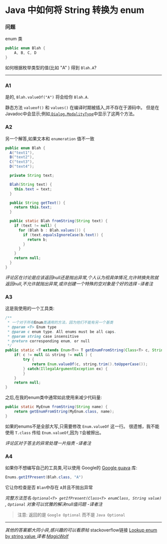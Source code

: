 # Java 中如何将 String 转换为 enum

### 问题
 enum 类
```java 
public enum Blah {
    A, B, C, D
}
```
如何根据枚举类型的值(比如 "A" ) 得到 `Blah.A`?

---

### A1

是的, `Blah.valueOf("A")` 将会给你 `Blah.A`.

静态方法 `valueof()` 和 `values()` 在编译时期被插入,并不存在于源码中。
但是在Javadoc中会显示;例如,[`Dialog.ModalityType`](http://docs.oracle.com/javase/7/docs/api/java/awt/Dialog.ModalityType.html "Dialog.ModalityType")中显示了这两个方法。


### A2

另一个解答,如果文本和 `enumeration` 值不一致

``` java 
public enum Blah {
  A("text1"),
  B("text2"),
  C("text3"),
  D("text4");

  private String text;

  Blah(String text) {
    this.text = text;
  }

  public String getText() {
    return this.text;
  }

  public static Blah fromString(String text) {
    if (text != null) {
      for (Blah b : Blah.values()) {
        if (text.equalsIgnoreCase(b.text)) {
          return b;
        }
      }
    }
    return null;
  }
}
```
_评论区在讨论是应该返回null还是抛出异常,个人认为视具体情况,允许转换失败就返回null,不允许就抛出异常,或许创建一个特殊的空对象是个好的选择 -译者注_

### A3

这是我使用的一个工具类:

``` java 
/**
 * 一个对于所有Enum类通用的方法，因为他们不能有另一个基类
 * @param <T> Enum type
 * @param c enum type. All enums must be all caps.
 * @param string case insensitive
 * @return corresponding enum, or null
 */
public static <T extends Enum<T>> T getEnumFromString(Class<T> c, String string) {
    if( c != null && string != null ) {
        try {
            return Enum.valueOf(c, string.trim().toUpperCase());
        } catch(IllegalArgumentException ex) {
        }
    }
    return null;
}
```
之后,在我的enum类中通常如此使用来减少代码量:
``` java 
public static MyEnum fromString(String name) {
    return getEnumFromString(MyEnum.class, name);
}
```
如果的enums不是全部大写,只需要修改 `Enum.valueOf` 这一行。
很遗憾，我不能使用 `T.class` 传给 `Enum.valueOf`,因为 `T`会被擦出。 

_评论区对于答主的异常处理一片指责 -译者注_

### A4
如果你不想编写自己的工具类,可以使用 Google的 [Google guava](https://github.com/google/guava) 库:
``` java
Enums.getIfPresent(Blah.class, "A")
```
它让你检查是否 `Blan`中存在 `A`并且不抛出异常

_完整方法签名 `Optional<T> getIfPresent(Class<T> enumClass, String value)` , `Optional` 对象可以优雅的解决null值问题 -译者注_

> 注意: 返回的是 `Google Optional` 而不是 `Java Optional`

---
_其他的答案都大同小异,感兴趣的可以看原帖_
stackoverflow链接
[Lookup enum by string value
](https://stackoverflow.com/questions/604424/lookup-enum-by-string-value)
_译者:[MagicWolf](https://github.com/DaiDongLiang)_